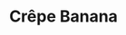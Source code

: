 ---
title: "Crêpe Banana"
price: "6€"
description: "Délicieuse crêpe avec banane."
image: "/uploads/crepe-banana.jpg"
image_alt: "Crêpe Banana"
---